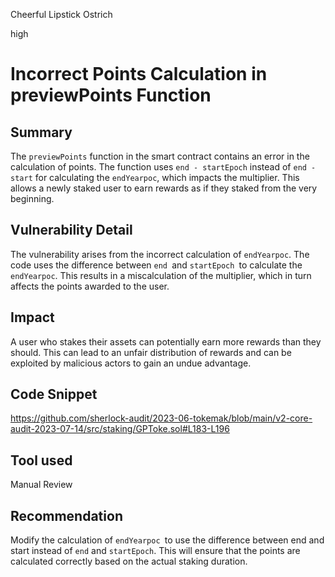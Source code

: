 Cheerful Lipstick Ostrich

high

# Incorrect Points Calculation in previewPoints Function
## Summary
The `previewPoints` function in the smart contract contains an error in the calculation of points. The function uses `end - startEpoch` instead of `end - start` for calculating the `endYearpoc`, which impacts the multiplier. This allows a newly staked user to earn rewards as if they staked from the very beginning.

## Vulnerability Detail
The vulnerability arises from the incorrect calculation of `endYearpoc`. The code uses the difference between `end `and `startEpoch `to calculate the `endYearpoc`. This results in a miscalculation of the multiplier, which in turn affects the points awarded to the user.

## Impact
A user who stakes their assets can potentially earn more rewards than they should. This can lead to an unfair distribution of rewards and can be exploited by malicious actors to gain an undue advantage.

## Code Snippet
https://github.com/sherlock-audit/2023-06-tokemak/blob/main/v2-core-audit-2023-07-14/src/staking/GPToke.sol#L183-L196

## Tool used

Manual Review

## Recommendation
Modify the calculation of `endYearpoc `to use the difference between end and start instead of `end` and `startEpoch`. This will ensure that the points are calculated correctly based on the actual staking duration.